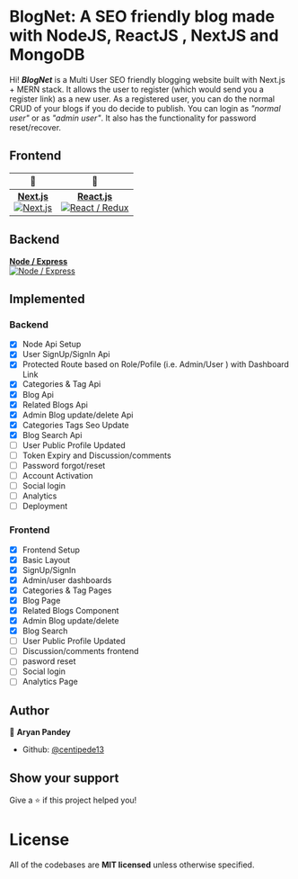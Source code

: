﻿# BlogNet: A SEO friendly blog made with NodeJS, ReactJS , NextJS and MongoDB

Hi! ***BlogNet*** is a Multi User SEO friendly blogging website built with Next.js + MERN stack. It allows the user to register (which would send you a register link) as a new user. As a registered user, you can do the normal CRUD of your blogs if you do decide to publish. You can login as *"normal user"* or as *"admin user"*. It also has the functionality for password reset/recover.


## Frontend
| 🥇 | 🥈 | 
| :---:         |     :---:      |
| [**Next.js**<br/> ![Next.js](https://raw.githubusercontent.com/reck1ess/next-realworld-example-app/master/project-logo.png)](https://github.com/centipede13/BlogNet-NextJS-SEOblog)|[**React.js**<br/> ![React / Redux](https://raw.githubusercontent.com/gothinkster/react-redux-realworld-example-app/master/project-logo.png)](https://github.com/centipede13/BlogNet-NextJS-SEOblog)

## Backend
 [**Node / Express**<br/> ![Node / Express](https://raw.githubusercontent.com/gothinkster/node-express-realworld-example-app/master/project-logo.png)](https://github.com/centipede13/BlogNet-NextJS-SEOblog)

## Implemented

### Backend

 - [x] Node Api Setup
 - [x] User SignUp/SignIn Api
 - [x] Protected Route based on Role/Pofile (i.e. Admin/User ) with  Dashboard Link
 - [x] Categories & Tag Api
 - [x] Blog Api
 - [x] Related Blogs Api
 - [x] Admin Blog update/delete Api
 - [x] Categories Tags Seo Update
 - [x] Blog Search Api
 - [ ] User Public Profile Updated
 - [ ] Token Expiry and Discussion/comments 
 - [ ] Password forgot/reset
 - [ ] Account Activation
 - [ ] Social login
 - [ ] Analytics
 - [ ] Deployment

### Frontend

 - [x] Frontend Setup
 - [x] Basic Layout
 - [x] SignUp/SignIn
 - [x] Admin/user dashboards
 - [x] Categories & Tag Pages
 - [x] Blog Page
 - [x] Related Blogs Component
 - [x] Admin Blog update/delete
 - [x] Blog Search
 - [ ] User Public Profile Updated
 - [ ] Discussion/comments frontend
 - [ ] pasword reset
 - [ ] Social login
 - [ ] Analytics Page

## Author
👤 **Aryan Pandey**
* Github: [@centipede13](https://github.com/centipede13)

## Show your support

Give a ⭐️ if this project helped you!

# License
All of the codebases are **MIT licensed** unless otherwise specified.

<br />

